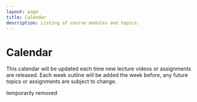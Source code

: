 ```yaml
---
layout: page
title: Calendar
description: Listing of course modules and topics.
---
```


# Calendar
This calendar will be updated each time new lecture videos or assignments are released. Each week outline will be added the week before, any future topics or assignments are subject to change.

temporarily removed
<!-- {% for module in site.modules %}
{{ module }}
{% endfor %} -->
